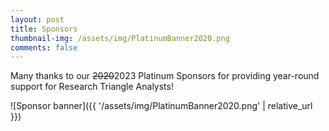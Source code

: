```yaml
---
layout: post
title: Sponsors
thumbnail-img: /assets/img/PlatinumBanner2020.png
comments: false
---
```


Many thanks to our ~~2020~~2023 Platinum Sponsors for providing year-round support for Research Triangle Analysts!


![Sponsor banner]({{ '/assets/img/PlatinumBanner2020.png' | relative_url }})
